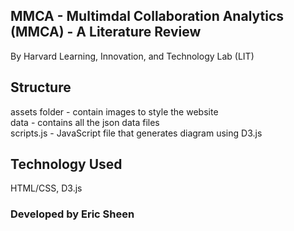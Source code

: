 ## MMCA - Multimdal Collaboration Analytics (MMCA) - A Literature Review

By Harvard Learning, Innovation, and Technology Lab (LIT)

## Structure

assets folder - contain images to style the website </br>
data - contains all the json data files </br>
scripts.js - JavaScript file that generates diagram using D3.js </br>

## Technology Used

HTML/CSS, D3.js

### Developed by Eric Sheen
